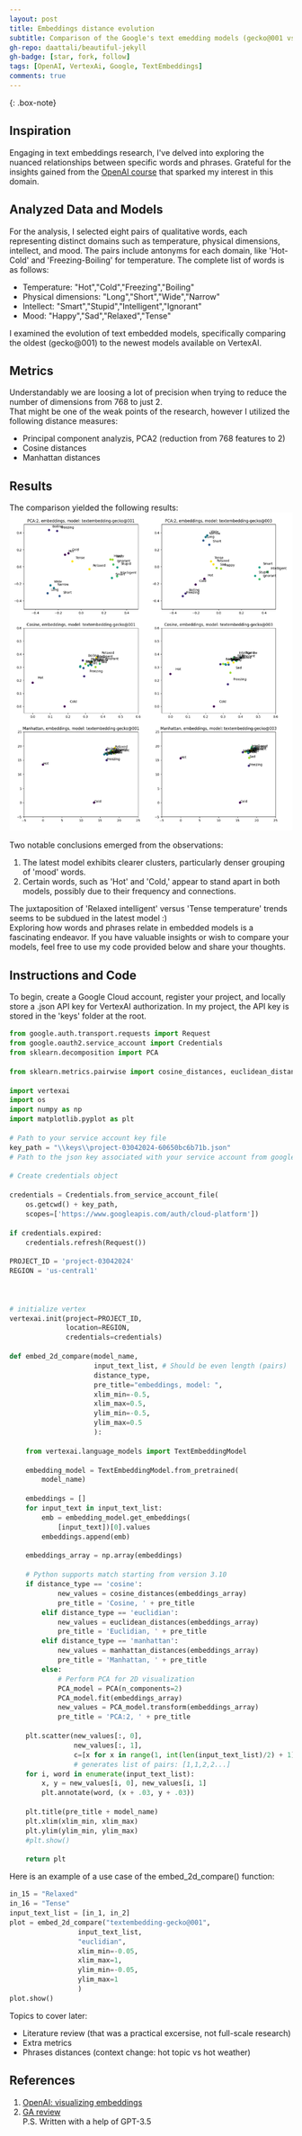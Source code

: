 ```yaml
---
layout: post
title: Embeddings distance evolution
subtitle: Comparison of the Google's text emedding models (gecko@001 vs gecko@003).
gh-repo: daattali/beautiful-jekyll
gh-badge: [star, fork, follow]
tags: [OpenAI, VertexAi, Google, TextEmbeddings]
comments: true
---
```


{: .box-note}

## Inspiration
Engaging in text embeddings research, I've delved into exploring the nuanced relationships between specific words and phrases. 
Grateful for the insights gained from the [OpenAI course](https://learn.deeplearning.ai/courses/google-cloud-vertex-ai/lesson/4/visualizing-embeddings) that 
sparked my interest in this domain.

## Analyzed Data and Models
For the analysis, I selected eight pairs of qualitative words, each representing distinct domains such as temperature, 
physical dimensions, intellect, and mood. The pairs include antonyms for each domain, like 'Hot-Cold' and 'Freezing-Boiling' for temperature. 
The complete list of words is as follows:
- Temperature: "Hot","Cold","Freezing","Boiling"
- Physical dimensions: "Long","Short","Wide","Narrow"
- Intellect: "Smart","Stupid","Intelligent","Ignorant"
- Mood: "Happy","Sad","Relaxed","Tense"

I examined the evolution of text embedded models, specifically comparing the oldest (gecko@001) to the newest models available on VertexAI.

## Metrics
Understandably we are loosing a lot of precision when trying to reduce the number of dimensions from 768 to just 2.  
That might be one of the weak points of the research, however I utilized the following distance measures:
- Principal component analyzis, PCA2 (reduction from 768 features to 2)
- Cosine distances
- Manhattan distances

## Results
The comparison yielded the following results:
![Comparison Results](https://github.com/vvzhukov/vvzhukov.github.io/blob/master/assets/img/embeddings_comparison.PNG?raw=true)

Two notable conclusions emerged from the observations:
1. The latest model exhibits clearer clusters, particularly denser grouping of 'mood' words.
2. Certain words, such as 'Hot' and 'Cold,' appear to stand apart in both models, possibly due to their frequency and connections.

The juxtaposition of 'Relaxed intelligent' versus 'Tense temperature' trends seems to be subdued in the latest model :)  
Exploring how words and phrases relate in embedded models is a fascinating endeavor. If you have valuable insights or wish to compare your models, feel free to use my code provided below and share your thoughts.

## Instructions and Code
To begin, create a Google Cloud account, register your project, and locally store a .json API key for VertexAI authorization. 
In my project, the API key is stored in the 'keys' folder at the root.   

```python
from google.auth.transport.requests import Request
from google.oauth2.service_account import Credentials
from sklearn.decomposition import PCA

from sklearn.metrics.pairwise import cosine_distances, euclidean_distances, manhattan_distances

import vertexai
import os
import numpy as np
import matplotlib.pyplot as plt

# Path to your service account key file
key_path = "\\keys\\project-03042024-60650bc6b71b.json"
# Path to the json key associated with your service account from google cloud

# Create credentials object

credentials = Credentials.from_service_account_file(
    os.getcwd() + key_path,
    scopes=['https://www.googleapis.com/auth/cloud-platform'])

if credentials.expired:
    credentials.refresh(Request())

PROJECT_ID = 'project-03042024'
REGION = 'us-central1'



# initialize vertex
vertexai.init(project=PROJECT_ID,
              location=REGION,
              credentials=credentials)

def embed_2d_compare(model_name,
                     input_text_list, # Should be even length (pairs)
                     distance_type,
                     pre_title="embeddings, model: ",
                     xlim_min=-0.5,
                     xlim_max=0.5,
                     ylim_min=-0.5,
                     ylim_max=0.5
                     ):

    from vertexai.language_models import TextEmbeddingModel

    embedding_model = TextEmbeddingModel.from_pretrained(
        model_name)

    embeddings = []
    for input_text in input_text_list:
        emb = embedding_model.get_embeddings(
            [input_text])[0].values
        embeddings.append(emb)

    embeddings_array = np.array(embeddings)

    # Python supports match starting from version 3.10
    if distance_type == 'cosine':
            new_values = cosine_distances(embeddings_array)
            pre_title = 'Cosine, ' + pre_title
        elif distance_type == 'euclidian':
            new_values = euclidean_distances(embeddings_array)
            pre_title = 'Euclidian, ' + pre_title
        elif distance_type == 'manhattan':
            new_values = manhattan_distances(embeddings_array)
            pre_title = 'Manhattan, ' + pre_title
        else:
            # Perform PCA for 2D visualization
            PCA_model = PCA(n_components=2)
            PCA_model.fit(embeddings_array)
            new_values = PCA_model.transform(embeddings_array)
            pre_title = 'PCA:2, ' + pre_title

    plt.scatter(new_values[:, 0],
                new_values[:, 1],
                c=[x for x in range(1, int(len(input_text_list)/2) + 1) for _ in range(2)])
                # generates list of pairs: [1,1,2,2...]
    for i, word in enumerate(input_text_list):
        x, y = new_values[i, 0], new_values[i, 1]
        plt.annotate(word, (x + .03, y + .03))

    plt.title(pre_title + model_name)
    plt.xlim(xlim_min, xlim_max)
    plt.ylim(ylim_min, ylim_max)
    #plt.show()

    return plt
```
Here is an example of a use case of the embed_2d_compare() function:  
```python
in_15 = "Relaxed"
in_16 = "Tense"
input_text_list = [in_1, in_2]
plot = embed_2d_compare("textembedding-gecko@001",
                 input_text_list,
                 "euclidian",
                 xlim_min=-0.05,
                 xlim_max=1,
                 ylim_min=-0.05,
                 ylim_max=1
                 )
plot.show()
```

Topics to cover later: 
- Literature review (that was a practical excersise, not full-scale research)
- Extra metrics
- Phrases distances (context change: hot topic vs hot weather)

## References
1. [OpenAI: visualizing embeddings](https://learn.deeplearning.ai/courses/google-cloud-vertex-ai/lesson/4/visualizing-embeddings)
2. [GA review](https://developers.google.com/analytics/learn/beginners#:~:text=Google%20Analytics%20collects%20data%20from,for%20your%20specific%20use%20cases.)  
P.S. Written with a help of GPT-3.5
